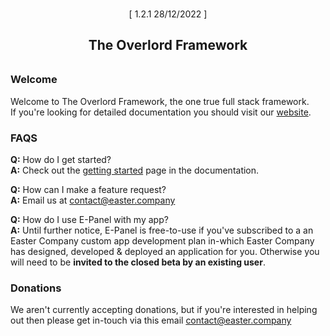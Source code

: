 <p align="center" style="border-bottom:0px;padding:9px 0 0 0;"> [ 1.2.1 28/12/2022 ] </p>
<h2 align="center" style="margin-bottom:32px;border-bottom:0px;"> The Overlord Framework </h1>

### Welcome

Welcome to The Overlord Framework, the one true full stack framework.<br/>
If you're looking for detailed documentation you should visit our [website](https://www.easter.company/overlord).

### FAQS

**Q:** How do I get started?<br/>
**A:** Check out the [getting started](https://www.easter.company/overlord/getting_started) page in the documentation.

**Q:** How can I make a feature request?<br/>
**A:** Email us at [contact@easter.company](mailto:contact@easter.company)

**Q:** How do I use E-Panel with my app?<br/>
**A:** Until further notice, E-Panel is free-to-use if you've subscribed to a an Easter Company custom app development
plan in-which Easter Company has designed, developed & deployed an application for you. Otherwise you will need to be
**invited to the closed beta by an existing user**.

### Donations

We aren't currently accepting donations, but if you're interested in helping out then please get in-touch via this email
[contact@easter.company](mailto:contact@easter.company)
